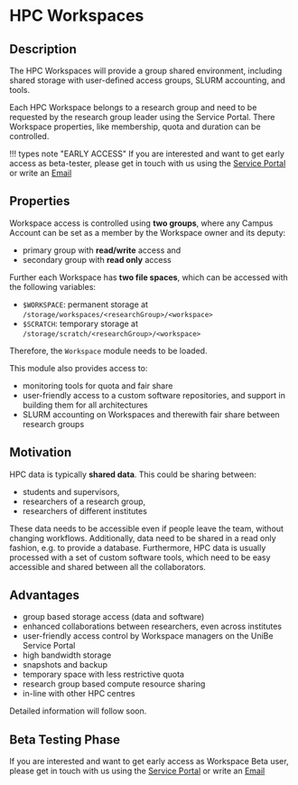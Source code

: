# HPC Workspaces

## Description
The HPC Workspaces will provide a group shared environment, including shared storage with user-defined access groups, SLURM accounting, and tools. 

Each HPC Workspace belongs to a research group and need to be requested by the research group leader using the Service Portal. There Workspace properties, like membership, quota and duration can be controlled. 

!!! types note "EARLY ACCESS"
    If you are interested and want to get early access as beta-tester, please get in touch with us using the [Service Portal](https://serviceportal.unibe.ch/sp?id=sc_cat_item&sys_id=1d137767db54141078ed3e48229619a7) or write an [Email](mailto:hpc@id.unibe.ch)


## Properties
Workspace access is controlled using **two groups**, where any Campus Account can be set as a member by the Workspace owner and its deputy:

- primary group with **read/write** access and 
- secondary group with **read only** access

Further each Workspace has **two file spaces**, which can be accessed with the following variables:

- `$WORKSPACE`: permanent storage at `/storage/workspaces/<researchGroup>/<workspace>`
- `$SCRATCH`: temporary storage at `/storage/scratch/<researchGroup>/<workspace>`

Therefore, the `Workspace` module needs to be loaded. 

This module also provides access to:

- monitoring tools for quota and fair share
- user-friendly access to a custom software repositories, and support in building them for all architectures
- SLURM accounting on Workspaces and therewith fair share between research groups

## Motivation
HPC data is typically **shared data**. This could be sharing between: 

- students and supervisors, 
- researchers of a research group, 
- researchers of different institutes 

These data needs to be accessible even if people leave the team, without changing workflows. Additionally, data need to be shared in a read only fashion, e.g. to provide a database.
Furthermore, HPC data is usually processed with a set of custom software tools, which need to be easy accessible and shared between all the collaborators. 

## Advantages
- group based storage access (data and software)
- enhanced collaborations between researchers, even across institutes
- user-friendly access control by Workspace managers on the UniBe Service Portal
- high bandwidth storage
- snapshots and backup
- temporary space with less restrictive quota
- research group based compute resource sharing
- in-line with other HPC centres

Detailed information will follow soon.

## Beta Testing Phase
If you are interested and want to get early access as Workspace Beta user, please get in touch with us using the [Service Portal](https://serviceportal.unibe.ch/sp?id=sc_cat_item&sys_id=1d137767db54141078ed3e48229619a7) or write an [Email](mailto:hpc@id.unibe.ch)
